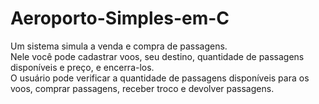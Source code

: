 # Aeroporto-Simples-em-C
Um sistema simula a venda e compra de passagens.<br />
Nele você pode cadastrar voos, seu destino, quantidade de passagens disponíveis e preço, e encerra-los.<br />
O usuário pode verificar a quantidade de passagens disponíveis para os voos, comprar passagens, receber troco e devolver passagens.
